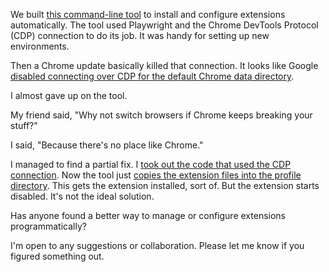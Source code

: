 We built [this command-line tool](https://github.com/8ta4/extension) to install and configure extensions automatically. The tool used Playwright and the Chrome DevTools Protocol (CDP) connection to do its job. It was handy for setting up new environments.

Then a Chrome update basically killed that connection. It looks like Google [disabled connecting over CDP for the default Chrome data directory](https://developer.chrome.com/blog/remote-debugging-port).

I almost gave up on the tool.

My friend said, "Why not switch browsers if Chrome keeps breaking your stuff?"

I said, "Because there's no place like Chrome."

I managed to find a partial fix. I [took out the code that used the CDP connection](https://github.com/8ta4/extension/blob/a5140b48494443a63189761f6cdfb0266ee2b27b/src/Extension.purs#L27-L67). Now the tool just [copies the extension files into the profile directory](https://github.com/8ta4/extension/blob/a5140b48494443a63189761f6cdfb0266ee2b27b/src/Extension.purs#L69-L86). This gets the extension installed, sort of. But the extension starts disabled. It's not the ideal solution.

Has anyone found a better way to manage or configure extensions programmatically?

I'm open to any suggestions or collaboration. Please let me know if you figured something out.
